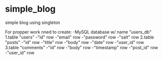 # simple_blog
simple blog using singleton


For propper work nned to create:
-MySQL database w/ name "users_db"
  1.table "users"
    -"id" row
    -"email" row
    -"password" row
    -"salt" row
  2.table "posts"
    -"id" row
    -"title" row
    -"body" row
    -"date" row
    -"user_id" row
  3.table "comments"
    -"id" row
    -"body" row
    -"timestamp" row
    -"post_id" row
    -"user_id" row
